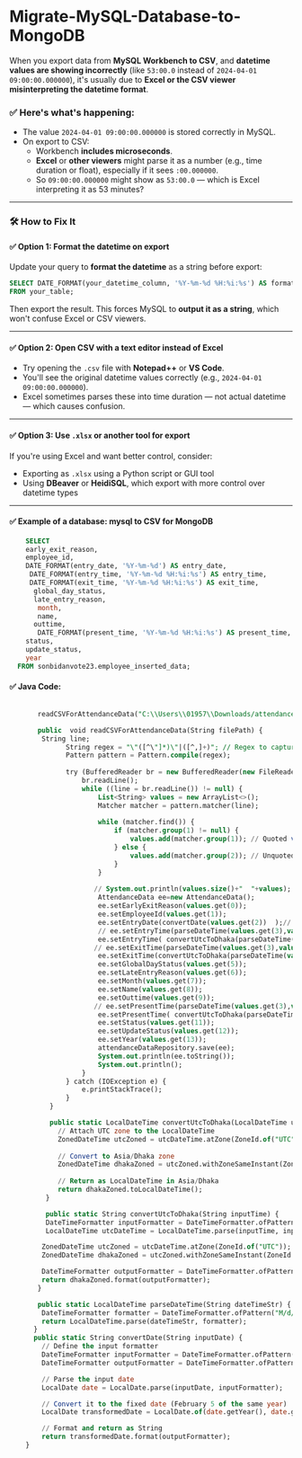 # Migrate-MySQL-Database-to-MongoDB

When you export data from **MySQL Workbench to CSV**, and **datetime values are showing incorrectly** (like `53:00.0` instead of `2024-04-01 09:00:00.000000`), it's usually due to **Excel or the CSV viewer misinterpreting the datetime format**.

### ✅ Here's what's happening:
- The value `2024-04-01 09:00:00.000000` is stored correctly in MySQL.
- On export to CSV:
  - Workbench **includes microseconds**.
  - **Excel** or **other viewers** might parse it as a number (e.g., time duration or float), especially if it sees `:00.000000`.
  - So `09:00:00.000000` might show as `53:00.0` — which is Excel interpreting it as 53 minutes?

---

### 🛠 How to Fix It

#### ✅ Option 1: Format the datetime on export
Update your query to **format the datetime** as a string before export:

```sql
SELECT DATE_FORMAT(your_datetime_column, '%Y-%m-%d %H:%i:%s') AS formatted_time
FROM your_table;
```

Then export the result. This forces MySQL to **output it as a string**, which won't confuse Excel or CSV viewers.

---

#### ✅ Option 2: Open CSV with a text editor instead of Excel
- Try opening the `.csv` file with **Notepad++** or **VS Code**.
- You'll see the original datetime values correctly (e.g., `2024-04-01 09:00:00.000000`).
- Excel sometimes parses these into time duration — not actual datetime — which causes confusion.

---

#### ✅ Option 3: Use `.xlsx` or another tool for export
If you're using Excel and want better control, consider:
- Exporting as `.xlsx` using a Python script or GUI tool
- Using **DBeaver** or **HeidiSQL**, which export with more control over datetime types

---


#### ✅ Example of a database: mysql to CSV for MongoDB

```sql
    SELECT 
    early_exit_reason,
    employee_id,
    DATE_FORMAT(entry_date, '%Y-%m-%d') AS entry_date,
     DATE_FORMAT(entry_time, '%Y-%m-%d %H:%i:%s') AS entry_time,
     DATE_FORMAT(exit_time, '%Y-%m-%d %H:%i:%s') AS exit_time,
      global_day_status,
      late_entry_reason,
       month,
       name,
      outtime,
       DATE_FORMAT(present_time, '%Y-%m-%d %H:%i:%s') AS present_time,
    status,
    update_status,
    year
  FROM sonbidanvote23.employee_inserted_data;
```

#### ✅ Java Code:

```sql

       readCSVForAttendanceData("C:\\Users\\01957\\Downloads/attendanceData1.csv");

       public  void readCSVForAttendanceData(String filePath) {
        String line;
              String regex = "\"([^\"]*)\"|([^,]+)"; // Regex to capture quoted and unquoted values
              Pattern pattern = Pattern.compile(regex);
      
              try (BufferedReader br = new BufferedReader(new FileReader(filePath))) {
                  br.readLine();
                  while ((line = br.readLine()) != null) {
                      List<String> values = new ArrayList<>();
                      Matcher matcher = pattern.matcher(line);
      
                      while (matcher.find()) {
                          if (matcher.group(1) != null) {
                              values.add(matcher.group(1)); // Quoted value
                          } else {
                              values.add(matcher.group(2)); // Unquoted value
                          }
                      }
      
                     // System.out.println(values.size()+"  "+values); // Print as a list
                      AttendanceData ee=new AttendanceData();
                      ee.setEarlyExitReason(values.get(0));
                      ee.setEmployeeId(values.get(1));
                      ee.setEntryDate(convertDate(values.get(2))  );// date 3
                      // ee.setEntryTime(parseDateTime(values.get(3),values.get(4)));
                      ee.setEntryTime( convertUtcToDhaka(parseDateTime(values.get(3))));
                     // ee.setExitTime(parseDateTime(values.get(3),values.get(5)));
                      ee.setExitTime(convertUtcToDhaka(parseDateTime(values.get(4))));
                      ee.setGlobalDayStatus(values.get(5));
                      ee.setLateEntryReason(values.get(6));
                      ee.setMonth(values.get(7));
                      ee.setName(values.get(8));
                      ee.setOuttime(values.get(9));
                     // ee.setPresentTime(parseDateTime(values.get(3),values.get(11)));
                      ee.setPresentTime( convertUtcToDhaka(parseDateTime(values.get(10))));
                      ee.setStatus(values.get(11));
                      ee.setUpdateStatus(values.get(12));
                      ee.setYear(values.get(13));
                      attendanceDataRepository.save(ee);
                      System.out.println(ee.toString());
                      System.out.println();
                  }
              } catch (IOException e) {
                  e.printStackTrace();
              }
          }

          public static LocalDateTime convertUtcToDhaka(LocalDateTime utcDateTime) {
            // Attach UTC zone to the LocalDateTime
            ZonedDateTime utcZoned = utcDateTime.atZone(ZoneId.of("UTC"));
    
            // Convert to Asia/Dhaka zone
            ZonedDateTime dhakaZoned = utcZoned.withZoneSameInstant(ZoneId.of("Asia/Dhaka"));
    
            // Return as LocalDateTime in Asia/Dhaka
            return dhakaZoned.toLocalDateTime();
         }

         public static String convertUtcToDhaka(String inputTime) {
         DateTimeFormatter inputFormatter = DateTimeFormatter.ofPattern("yyyy-MM-dd HH:mm:ss");
         LocalDateTime utcDateTime = LocalDateTime.parse(inputTime, inputFormatter);

        ZonedDateTime utcZoned = utcDateTime.atZone(ZoneId.of("UTC"));
        ZonedDateTime dhakaZoned = utcZoned.withZoneSameInstant(ZoneId.of("Asia/Dhaka"));

        DateTimeFormatter outputFormatter = DateTimeFormatter.ofPattern("yyyy-MM-dd HH:mm:ss");
        return dhakaZoned.format(outputFormatter);
       }

       public static LocalDateTime parseDateTime(String dateTimeStr) {
        DateTimeFormatter formatter = DateTimeFormatter.ofPattern("M/d/yyyy H:mm", Locale.ENGLISH);
        return LocalDateTime.parse(dateTimeStr, formatter);
      }
      public static String convertDate(String inputDate) {
        // Define the input formatter
        DateTimeFormatter inputFormatter = DateTimeFormatter.ofPattern("M/d/yyyy");
        DateTimeFormatter outputFormatter = DateTimeFormatter.ofPattern("yyyy-MM-dd");

        // Parse the input date
        LocalDate date = LocalDate.parse(inputDate, inputFormatter);

        // Convert it to the fixed date (February 5 of the same year)
        LocalDate transformedDate = LocalDate.of(date.getYear(), date.getMonthValue(), date.getDayOfMonth());

        // Format and return as String
        return transformedDate.format(outputFormatter);
    }
```
